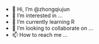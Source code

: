 - 👋 Hi, I’m @zhongqiujun
- 👀 I’m interested in ...
- 🌱 I’m currently learning R
- 💞️ I’m looking to collaborate on ...
- 📫 How to reach me ...

<!---
zhongqiujun/zhongqiujun is a ✨ special ✨ repository because its `README.md` (this file) appears on your GitHub profile.
You can click the Preview link to take a look at your changes.
--->
